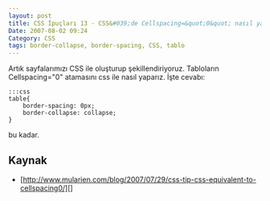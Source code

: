 ```yaml
---
layout: post
title: CSS İpuçları 13 - CSS&#039;de Cellspacing=&quot;0&quot; nasıl yakalarız
Date: 2007-08-02 09:24
Category: CSS
tags: border-collapse, border-spacing, CSS, tablo
---
```


Artık sayfalarımızı CSS ile oluşturup şekillendiriyoruz. Tabloların
Cellspacing="0" atamasını css ile nasıl yaparız. İşte cevabı:

	:::css
	table{
		border-spacing: 0px;
		border-collapse: collapse;
	}


bu kadar.

## Kaynak

-   [http://www.mularien.com/blog/2007/07/29/css-tip-css-equivalent-to-cellspacing0/][]

  [http://www.mularien.com/blog/2007/07/29/css-tip-css-equivalent-to-cellspacing0/]: http://www.mularien.com/blog/2007/07/29/css-tip-css-equivalent-to-cellspacing0/
